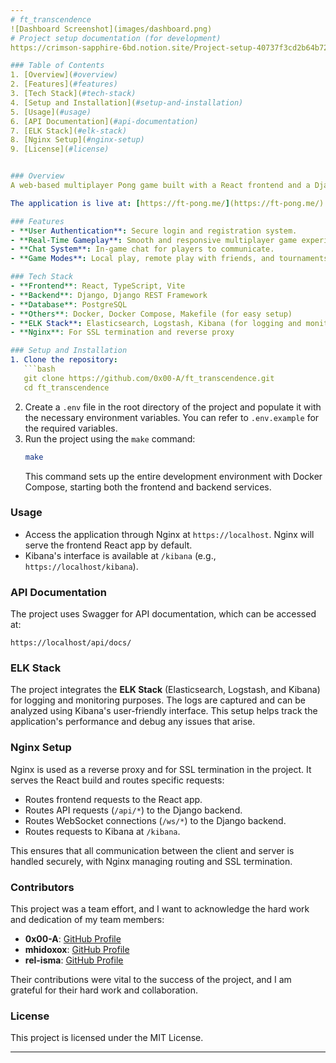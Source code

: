 ```yaml
---
# ft_transcendence
![Dashboard Screenshot](images/dashboard.png)
# Project setup documentation (for development)
https://crimson-sapphire-6bd.notion.site/Project-setup-40737f3cd2b64b72a82e53d94a036527

### Table of Contents
1. [Overview](#overview)
2. [Features](#features)
3. [Tech Stack](#tech-stack)
4. [Setup and Installation](#setup-and-installation)
5. [Usage](#usage)
6. [API Documentation](#api-documentation)
7. [ELK Stack](#elk-stack)
8. [Nginx Setup](#nginx-setup)
9. [License](#license)


### Overview
A web-based multiplayer Pong game built with a React frontend and a Django backend. Players can compete against each other in real-time, chat, and enjoy various game modes.

The application is live at: [https://ft-pong.me/](https://ft-pong.me/)

### Features
- **User Authentication**: Secure login and registration system.
- **Real-Time Gameplay**: Smooth and responsive multiplayer game experience.
- **Chat System**: In-game chat for players to communicate.
- **Game Modes**: Local play, remote play with friends, and tournaments.

### Tech Stack
- **Frontend**: React, TypeScript, Vite
- **Backend**: Django, Django REST Framework
- **Database**: PostgreSQL
- **Others**: Docker, Docker Compose, Makefile (for easy setup)
- **ELK Stack**: Elasticsearch, Logstash, Kibana (for logging and monitoring)
- **Nginx**: For SSL termination and reverse proxy

### Setup and Installation
1. Clone the repository:
   ```bash
   git clone https://github.com/0x00-A/ft_transcendence.git
   cd ft_transcendence
   ```
2. Create a `.env` file in the root directory of the project and populate it with the necessary environment variables. You can refer to `.env.example` for the required variables.
3. Run the project using the `make` command:
   ```bash
   make
   ```
   This command sets up the entire development environment with Docker Compose, starting both the frontend and backend services.

### Usage
- Access the application through Nginx at `https://localhost`. Nginx will serve the frontend React app by default.
- Kibana's interface is available at `/kibana` (e.g., `https://localhost/kibana`).

### API Documentation
The project uses Swagger for API documentation, which can be accessed at:
```
https://localhost/api/docs/
```

### ELK Stack
The project integrates the **ELK Stack** (Elasticsearch, Logstash, and Kibana) for logging and monitoring purposes. The logs are captured and can be analyzed using Kibana's user-friendly interface. This setup helps track the application's performance and debug any issues that arise.

### Nginx Setup
Nginx is used as a reverse proxy and for SSL termination in the project. It serves the React build and routes specific requests:
- Routes frontend requests to the React app.
- Routes API requests (`/api/*`) to the Django backend.
- Routes WebSocket connections (`/ws/*`) to the Django backend.
- Routes requests to Kibana at `/kibana`.

This ensures that all communication between the client and server is handled securely, with Nginx managing routing and SSL termination.

### Contributors
This project was a team effort, and I want to acknowledge the hard work and dedication of my team members:

- **0x00-A**: [GitHub Profile](https://github.com/0x00-A)  
- **mhidoxox**: [GitHub Profile](https://github.com/mhidoxox)  
- **rel-isma**: [GitHub Profile](https://github.com/rel-isma)

Their contributions were vital to the success of the project, and I am grateful for their hard work and collaboration.

### License
This project is licensed under the MIT License.

---
```

